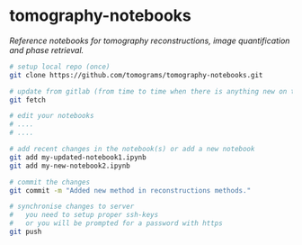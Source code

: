 # tomography-notebooks

*Reference notebooks for tomography reconstructions, image quantification and phase retrieval.*

```bash
# setup local repo (once)
git clone https://github.com/tomograms/tomography-notebooks.git

# update from gitlab (from time to time when there is anything new on the server)
git fetch

# edit your notebooks
# ....
# ....

# add recent changes in the notebook(s) or add a new notebook
git add my-updated-notebook1.ipynb
git add my-new-notebook2.ipynb

# commit the changes
git commit -m "Added new method in reconstructions methods."

# synchronise changes to server
#   you need to setup proper ssh-keys
#   or you will be prompted for a password with https 
git push
```

